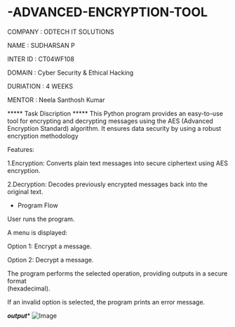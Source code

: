 # -ADVANCED-ENCRYPTION-TOOL


COMPANY : ODTECH IT SOLUTIONS

NAME : SUDHARSAN P

INTER ID : CT04WF108

DOMAIN : Cyber Security & Ethical Hacking

DURIATION : 4 WEEKS

MENTOR : Neela Santhosh Kumar

***** Task Discription *****
This Python program provides an easy-to-use tool for encrypting and decrypting messages using the AES (Advanced Encryption Standard) algorithm.
It ensures data security by using a robust encryption methodology

Features:

1.Encryption: Converts plain text messages into secure ciphertext using AES encryption.

2.Decryption: Decodes previously encrypted messages back into the original text.

* Program Flow

User runs the program.

A menu is displayed:

  Option 1: Encrypt a message.

  Option 2: Decrypt a message.

  The program performs the selected operation, providing outputs in a secure format       
  (hexadecimal).

  If an invalid option is selected, the program prints an error message.

***output****
![Image](https://github.com/user-attachments/assets/9d31feee-6267-4bd0-a8d5-bc2b3a2d80e5)
